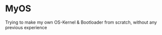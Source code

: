 # MyOS
Trying to make my own OS-Kernel &amp; Bootloader from scratch, without any previous experience
